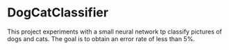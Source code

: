 # DogCatClassifier
This project experiments with a small neural network tp classify pictures of dogs and cats. The goal is to obtain an error rate of less than 5%.

